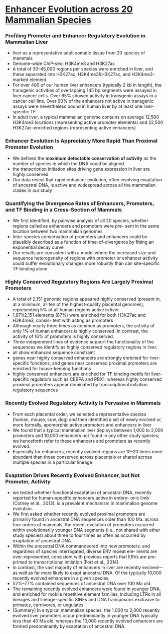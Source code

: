 # [Enhancer Evolution across 20 Mammalian Species](http://www.sciencedirect.com/science/article/pii/S0092867415000070)

### Profiling Promoter and Enhancer Regulatory Evolution in Mammalian Liver
 - liver as a representative adult somatic tissue from 20 species of mammals
 - Genome-wide ChIP-seq: H3K4me3 and H3K27ac
 - A total of 30–45,000 regions per species were enriched in liver, and these separated into H3K27ac, H3K4me3&H3K27ac, and H3K4me3-marked element.
 - For over 400 of our human liver enhancers (typically 2 kb in length), 
 the transgenic activities of overlapping 145 bp segments were assayed in liver cancer cells. Over
65% showed activity in transgenic assays in a cancer cell line. Over 90% of the enhancers not active in transgenic
assays were nevertheless bound in human liver by at least one
liver-specific TF
 - In adult liver, a typical mammalian genome contains on average 12,500 H3K4me3 locations (representing active promoter elements)
and 22,500 H3K27ac-enriched regions (representing active enhancers)

### Enhancer Evolution Is Appreciably More Rapid Than Proximal Promoter Evolution
 - We defined the **maximum detectable conservation of activity** as the number of species in which the DNA could be aligned
 - the transcription initiation sites driving gene expression in liver are highly conserved
 - Our data reveal that rapid enhancer evolution, often involving exaptation of ancestral DNA, is active and widespread across all the
mammalian clades in our study
 
 ### Quantifying the Divergence Rates of Enhancers, Promoters, and TF Binding in a Cross-Section of Mammals
 - We first identified, by pairwise analysis of all 20 species, whether regions called as enhancers and promoters were pre-
sent in the same location between two mammalian genomes
 - Inter-species conservation of promoters and enhancers could be plausibly described as a function of time-of-divergence by
fitting an exponential decay curve 
 - Our results are consistent with a model where the increased size and sequence heterogeneity of regions with promoter or enhancer activity could buffer evolutionary changes
more robustly than can site-specific TF binding alone

### Highly Conserved Regulatory Regions Are Largely Proximal Promoters
 - A total of 2,151 genomic regions appeared highly conserved (present in, at a minimum, all ten of the
highest-quality placental genomes), representing 5% of all human regions active in liver.
 - 1,871/2,151 elements (87%) were enriched for both H3K27ac and H3K4me3, consis-
tent with acting as promoters
 - Although nearly three times as common as promoters, the activity of only 1% of human enhancers
is highly conserved. In contrast, the activity of 16% of promoters is highly conserved. 
 - Three independent lines of evidence support the functionality of the sequences we identify as highly conserved regulatory
regions in liver.
  - all show enhanced sequence constraint
  - genes near highly conserved enhancers are strongly enriched for liver-specific functions, and genes
near conserved proximal promoters are enriched for house-keeping functions
  - highly conserved enhancers are enriched for TF binding motifs for liver-specific regulators such as CEBPA and
PBX1, whereas highly conserved proximal promoters appear dominated by transcriptional initiation regulatory sequences

### Recently Evolved Regulatory Activity Is Pervasive in Mammals
- From each placental order, we selected a representative species (human, mouse, cow, dog) and then identified a set of newly
evolved or, more formally, apomorphic active promoters and enhancers in liver
- We found that a typical mammalian liver deploys between 1,000 to 2,000 promoters and 10,000 enhancers not found in any other study
species; we henceforth refer to these enhancers and promoters as recently evolved.
- Especially for enhancers, recently evolved regions are 10–20 times more abundant than those conserved across placentals or shared across multiple species
in a particular lineage

### Exaptation Drives Recently Evolved Enhancer, but Not Promoter, Activity
 - we tested whether functional exaptation of ancestral DNA, recently reported for human-specific enhancers active in embry-
onic limb (Cotney et al., 2013), is a prevalent mechanism in mammalian genome evolution.
 - We first asked whether recently evolved proximal promoters are primarily found in ancestral DNA sequences older than 100
Ma. across four orders of mammals, the recent evolution of promoters occurred within evolutionarily younger DNA segments
(i.e., not shared with other study species) about three to four times as often as occurred by exaptation of ancestral DNA.
 - Within the ancestral DNA commandeered into new promoters, and regardless of species interrogated, diverse ERV repeat ele-
ments are over-represented, consistent with previous reports that ERVs are pre-primed to transcriptional initiation (Fort
et al., 2014).
 - In contrast, the vast majority of enhancers in liver are recently evolved—as well as far more likely to exapt
 ancestral DNA. Of the typically 10,000 recently evolved enhancers in a given species, 
  - 52%–77% contained sequences of ancestral DNA over 100 Ma old.
  - The remaining recently evolved enhancers were found in younger DNA, and enriched for mobile repetitive element families, including LTRs in all 
lineages and lineage-specific SINEs and DNA transposons exclusive to primates, carnivores, or ungulates
 - [Summary] In a typical mammalian species, the 1,000 to 2,000 recently evolved liver promoters occur predominantly in younger DNA
typically less than 40 Ma old, whereas the 10,000 recently evolved enhancers are formed predominantly by exaptation of
ancestral DNA.

